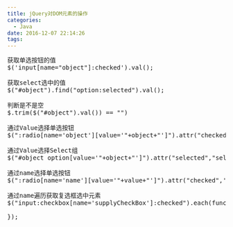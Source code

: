 ```yaml
---
title: jQuery对DOM元素的操作
categories:
  - Java
date: 2016-12-07 22:14:26
tags:
---
```

<pre>
获取单选按钮的值
$('input[name="object"]:checked').val();

获取select选中的值
$("#object").find("option:selected").val();

判断是不是空
$.trim($("#object").val()) == "")

通过Value选择单选按钮
$(":radio[name='object'][value='"+object+"']").attr("checked",'checked');

通过Value选择Select组
$("#object option[value='"+object+"']").attr("selected","selected");

通过name选择单选按钮
$(":radio[name='name'][value='"+value+"']").attr("checked",'checked');

通过name遍历获取复选框选中元素
$("input:checkbox[name='supplyCheckBox']:checked").each(function(i) {

});
</pre>
